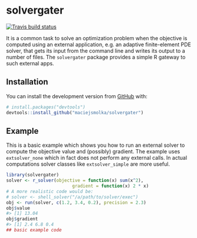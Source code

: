 
<!-- README.md is generated from README.Rmd. Please edit that file -->

# solvergater

<!-- badges: start -->

[![Travis build
status](https://travis-ci.org/maciejsmolka/solvergater.svg?branch=master)](https://travis-ci.org/maciejsmolka/solvergater)
<!-- badges: end -->

It is a common task to solve an optimization problem when the objective
is computed using an external application, e.g. an adaptive
finite-element PDE solver, that gets its input from the command line and
writes its output to a number of files. The `solvergater` package
provides a simple R gateway to such external apps.

## Installation

<!--
You can install the released version of solvergater from 
[CRAN](https://CRAN.R-project.org) with:
-->

<!--
``` r
install.packages("solvergater")
```
-->

<!--
And 
-->

You can install the development version from
[GitHub](https://github.com/) with:

``` r
# install.packages("devtools")
devtools::install_github("maciejsmolka/solvergater")
```

## Example

This is a basic example which shows you how to run an external solver to
compute the objective value and (possibly) gradient. The example uses
`extsolver_none` which in fact does not perform any external calls. In
actual computations solver classes like `extsolver_simple` are more
useful.

``` r
library(solvergater)
solver <- r_solver(objective = function(x) sum(x^2), 
                         gradient = function(x) 2 * x)
# A more realistic code would be:
# solver <- shell_solver("/a/path/to/solver/exec")
obj <- run(solver, c(1.2, 3.4, 0.2), precision = 2.3)
obj$value
#> [1] 13.04
obj$gradient
#> [1] 2.4 6.8 0.4
## basic example code
```
